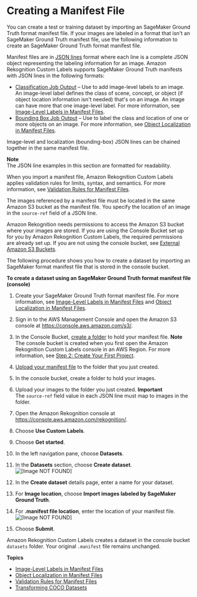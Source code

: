 # Creating a Manifest File<a name="cd-manifest-files"></a>

You can create a test or training dataset by importing an SageMaker Ground Truth format manifest file\. If your images are labeled in a format that isn't an SageMaker Ground Truth manifest file, use the following information to create an SageMaker Ground Truth format manifest file\. 

Manifest files are in [JSON lines](http://jsonlines.org) format where each line is a complete JSON object representing the labeling information for an image\. Amazon Rekognition Custom Labels supports SageMaker Ground Truth manifests with JSON lines in the following formats:
+ [Classification Job Output](https://docs.aws.amazon.com/sagemaker/latest/dg/sms-data-output.html#sms-output-class) – Use to add image\-level labels to an image\. An image\-level label defines the class of scene, concept, or object \(if object location information isn't needed\) that's on an image\. An image can have more that one image\-level label\. For more information, see [Image\-Level Labels in Manifest Files](cd-manifest-files-classification.md)\.
+ [Bounding Box Job Output](https://docs.aws.amazon.com/sagemaker/latest/dg/sms-data-output.html#sms-output-box) – Use to label the class and location of one or more objects on an image\. For more information, see [Object Localization in Manifest Files](cd-manifest-files-object-detection.md)\.

Image\-level and localization \(bounding\-box\) JSON lines can be chained together in the same manifest file\. 

**Note**  
The JSON line examples in this section are formatted for readability\. 

When you import a manifest file, Amazon Rekognition Custom Labels applies validation rules for limits, syntax, and semantics\. For more information, see [Validation Rules for Manifest Files](cd-manifest-files-validation-rules.md)\. 

The images referenced by a manifest file must be located in the same Amazon S3 bucket as the manifest file\. You specify the location of an image in the `source-ref` field of a JSON line\. 

Amazon Rekognition needs permissions to access the Amazon S3 bucket where your images are stored\. If you are using the Console Bucket set up for you by Amazon Rekognition Custom Labels, the required permissions are already set up\. If you are not using the console bucket, see [External Amazon S3 Buckets](su-console-policy.md#su-external-buckets)\.

The following procedure shows you how to create a dataset by importing an SageMaker format manifest file that is stored in the console bucket\.

<a name="create-dataset-procedure-manifest-file"></a>

**To create a dataset using an SageMaker Ground Truth format manifest file \(console\)**

1. Create your SageMaker Ground Truth format manifest file\. For more information, see [Image\-Level Labels in Manifest Files](cd-manifest-files-classification.md) and [Object Localization in Manifest Files](cd-manifest-files-object-detection.md)\.

1. Sign in to the AWS Management Console and open the Amazon S3 console at [https://console\.aws\.amazon\.com/s3/](https://console.aws.amazon.com/s3/)\.

1. In the Console Bucket, [create a folder](https://docs.aws.amazon.com/AmazonS3/latest/user-guide/create-folder.html) to hold your manifest file\. 
**Note**  
The console bucket is created when you first open the Amazon Rekognition Custom Labels console in an AWS Region\. For more information, see [Step 2: Create Your First Project](gs-step-create-bucket.md)\.

1. [Upload your manifest file](https://docs.aws.amazon.com/AmazonS3/latest/user-guide/upload-objects.html) to the folder that you just created\.

1. In the console bucket, create a folder to hold your images\.

1. Upload your images to the folder you just created\.
**Important**  
The `source-ref` field value in each JSON line must map to images in the folder\. 

1. Open the Amazon Rekognition console at [https://console\.aws\.amazon\.com/rekognition/](https://console.aws.amazon.com/rekognition/)\.

1. Choose **Use Custom Labels**\.

1. Choose **Get started**\. 

1. In the left navigation pane, choose **Datasets**\.

1. In the **Datasets** section, choose **Create dataset**\.   
![\[Image NOT FOUND\]](http://docs.aws.amazon.com/rekognition/latest/customlabels-dg/images/project-resources.png)

1. In the **Create dataset** details page, enter a name for your dataset\.

1. For **Image location**, choose **Import images labeled by SageMaker Ground Truth**\.

1. For **\.manifest file location**, enter the location of your manifest file\.  
![\[Image NOT FOUND\]](http://docs.aws.amazon.com/rekognition/latest/customlabels-dg/images/create-dataset-ground-truth-import.png)

1. Choose **Submit**\. 

Amazon Rekognition Custom Labels creates a dataset in the console bucket `datasets` folder\. Your original `.manifest` file remains unchanged\.

**Topics**
+ [Image\-Level Labels in Manifest Files](cd-manifest-files-classification.md)
+ [Object Localization in Manifest Files](cd-manifest-files-object-detection.md)
+ [Validation Rules for Manifest Files](cd-manifest-files-validation-rules.md)
+ [Transforming COCO Datasets](cd-transform-coco.md)